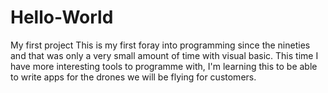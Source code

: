 # Hello-World
My first project 
This is my first foray into programming since the nineties and that was only a very small amount of time with visual basic. 
This time I have more interesting tools to programme with, I'm learning this to be able to write apps for the drones we will be flying for customers.
